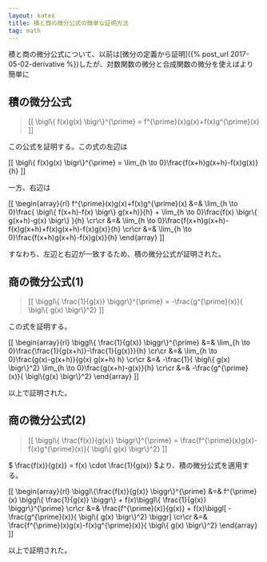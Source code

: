 ```yaml
---
layout: katex
title: 積と商の微分公式の簡単な証明方法
tag: math
---
```

積と商の微分公式について、以前は[微分の定義から証明]({% post_url 2017-05-02-derivative %})したが、対数関数の微分と合成関数の微分を使えばより簡単に

## 積の微分公式 ##

<blockquote>
[[ \bigl\{ f(x)g(x) \bigr\}^{\prime} = f^{\prime}(x)g(x)+f(x)g^{\prime}(x) ]]
</blockquote>

この公式を証明する。この式の左辺は

[[ \\bigl\\\{ f(x)g(x) \bigr\\\}^{\\prime} =  \\lim_{h \\to 0}\\frac{f(x+h)g(x+h)-f(x)g(x)}{h} ]]

一方、右辺は

[[ \\begin{array}{rl} f^{\\prime}(x)g(x)+f(x)g^{\\prime}(x) &=& \\lim_{h \\to 0}\\frac{ \\bigl\\\{ f(x+h)-f(x) \\bigr\\\} g(x+h)}{h} + \\lim_{h \\to 0}\\frac{f(x) \\bigr\\\{ g(x+h)-g(x) \\bigr\\\} }{h} \\cr\\cr &=& \\lim_{h \\to 0}\\frac{f(x+h)g(x+h)-f(x)g(x+h)+f(x)g(x+h)-f(x)g(x)}{h} \\cr\\cr &=& \\lim_{h \\to 0}\\frac{f(x+h)g(x+h)-f(x)g(x)}{h} \\end{array} ]]

すなわち、左辺と右辺が一致するため、積の微分公式が証明された。

## 商の微分公式(1) ##

<blockquote>
[[ \biggl\{ \frac{1}{g(x)} \biggr\}^{\prime} = -\frac{g^{\prime}(x)}{ \bigl\{ g(x) \bigr\}^2} ]]
</blockquote>

この式を証明する。

[[ \\begin{array}{rl} \\biggl\\\{ \\frac{1}{g(x)} \\biggr\\\}^{\\prime} &=& \\lim_{h \\to 0}\\frac{\\frac{1}{g(x+h)}-\\frac{1}{g(x)}}{h} \\cr\\cr &=& \\lim_{h \\to 0}\\frac{g(x)-g(x+h)}{g(x) g(x+h) h} \\cr\\cr  &=& -\\frac{1}{ \\bigl\\\{ g(x) \\bigr\\\}^2} \\lim_{h \\to 0}\\frac{g(x+h)-g(x)}{h} \\cr\\cr &=& -\\frac{g^{\\prime}(x)}{ \\bigl\\\{g(x) \\bigr\\\}^2} \end{array} ]]

以上で証明された。

## 商の微分公式(2) ##

<blockquote>
[[ \biggl\{ \frac{f(x)}{g(x)} \biggr\}^{\prime} = \frac{f^{\prime}(x)g(x)-f(x)g^{\prime}(x)}{ \bigl\{ g(x) \bigr\}^2} ]]
</blockquote>

$ \frac{f(x)}{g(x)} = f(x) \cdot \frac{1}{g(x)} $より、積の微分公式を適用する。

[[ \\begin{array}{rl} \\biggl\\\{\frac{f(x)}{g(x)} \biggr\\\}^{\\prime} &=&  f^{\\prime}(x) \\biggl\\\{ \\frac{1}{g(x)} \\biggr\\\} + f(x)\\biggl\\\{ \\frac{1}{g(x)} \\biggr\\\}^{\\prime} \\cr\\cr &=& \\frac{f^{\\prime}(x)}{g(x)} + f(x)\\biggl[ -\\frac{g^{\\prime}(x)}{ \\bigl\\\{ g(x) \\bigr\\\}^2} \\biggr]  \\cr\\cr &=& \frac{f^{\\prime}(x)g(x)-f(x)g^{\\prime}(x)}{ \\bigl\\\{ g(x) \\bigr\\\}^2} \\end{array} ]]

以上で証明された。
